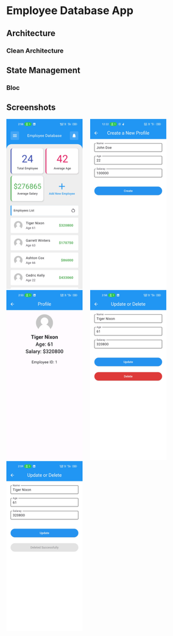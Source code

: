 # Employee Database App

## Architecture
### Clean Architecture

## State Management
### Bloc


## Screenshots

<img src="screenshots/1.jpg" width ="200">&nbsp;&nbsp;&nbsp;&nbsp;
<img src="screenshots/2.jpg" width ="200">&nbsp;&nbsp;&nbsp;&nbsp;
<img src="screenshots/3.jpg" width ="200">&nbsp;&nbsp;&nbsp;&nbsp;
<img src="screenshots/4.jpg" width ="200">&nbsp;&nbsp;&nbsp;&nbsp;
<img src="screenshots/5.jpg" width ="200">&nbsp;&nbsp;&nbsp;&nbsp;